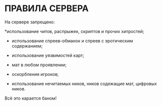# ПРАВИЛА СЕРВЕРА

На сервере запрещено:

*использование читов, распрыжек, скриптов и прочих хитростей;

* использование спреев-обманок и спреев с эротическим содержанием;

* использование уязвимостей карт;

* мат в любом проявлении;

* оскорбления игроков;

* использование нечитаемых ников, ников содежащие мат, цифровых ников.

Всё это карается баном!
